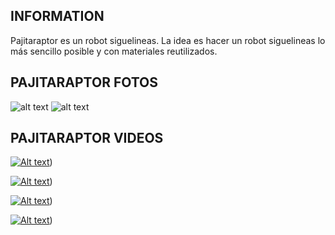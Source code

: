 INFORMATION
----------------------

Pajitaraptor es un robot siguelineas. La idea es hacer un robot siguelineas lo más sencillo posible y con materiales reutilizados.


PAJITARAPTOR FOTOS
----------------------

![alt text]([http://url/to/img.png](https://github.com/turmandreams/pajitaraptor/blob/main/fotos/7.jpg))
![alt text]([http://url/to/img.png](https://github.com/turmandreams/pajitaraptor/blob/main/fotos/9.jpg))



PAJITARAPTOR VIDEOS
----------------------

[![Alt text](https://img.youtube.com/vi/Dyhbn8IVR08/0.jpg)](https://www.youtube.com/shorts/Dyhbn8IVR08))  

[![Alt text](https://img.youtube.com/vi/XizLJr9lMnQ/0.jpg)](https://www.youtube.com/shorts/XizLJr9lMnQ))

[![Alt text](https://img.youtube.com/vi/S-qENtnLSbY/0.jpg)](https://www.youtube.com/shorts/S-qENtnLSbY))

[![Alt text](https://img.youtube.com/vi/A72u4qU6OR0/0.jpg)](https://www.youtube.com/shorts/A72u4qU6OR0)) 









